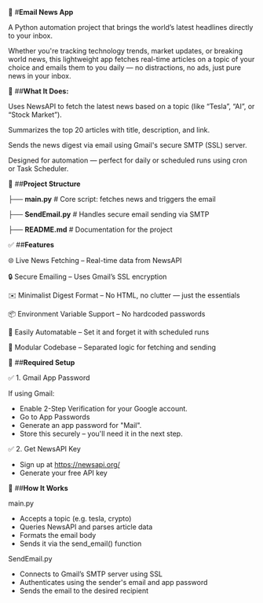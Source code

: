 📧 #**Email News App**

A Python automation project that brings the world’s latest headlines directly to your inbox.

Whether you're tracking technology trends, market updates, or breaking world news, this lightweight app fetches real-time articles on a topic of your choice and emails them to you daily — no distractions, no ads, just pure news in your inbox.

📰 ##**What It Does:**

Uses NewsAPI to fetch the latest news based on a topic (like “Tesla”, “AI”, or “Stock Market”).

Summarizes the top 20 articles with title, description, and link.

Sends the news digest via email using Gmail's secure SMTP (SSL) server.

Designed for automation — perfect for daily or scheduled runs using cron or Task Scheduler.


🔧 ##**Project Structure**


├── **main.py**           # Core script: fetches news and triggers the email

├── **SendEmail.py**      # Handles secure email sending via SMTP

├── **README.md**         # Documentation for the project


✅ ##**Features**

🌐 Live News Fetching – Real-time data from NewsAPI

🔒 Secure Emailing – Uses Gmail’s SSL encryption

✉️ Minimalist Digest Format – No HTML, no clutter — just the essentials

📦 Environment Variable Support – No hardcoded passwords

🔁 Easily Automatable – Set it and forget it with scheduled runs

🧩 Modular Codebase – Separated logic for fetching and sending


🔑 ##**Required Setup**

✅ 1. Gmail App Password

If using Gmail:
* Enable 2-Step Verification for your Google account.
* Go to App Passwords
* Generate an app password for "Mail".
* Store this securely – you'll need it in the next step.

✅ 2. Get NewsAPI Key

* Sign up at https://newsapi.org/
* Generate your free API key


🧠 ##**How It Works**

main.py

* Accepts a topic (e.g. tesla, crypto)
* Queries NewsAPI and parses article data
* Formats the email body
* Sends it via the send_email() function

SendEmail.py

* Connects to Gmail’s SMTP server using SSL
* Authenticates using the sender's email and app password
* Sends the email to the desired recipient
